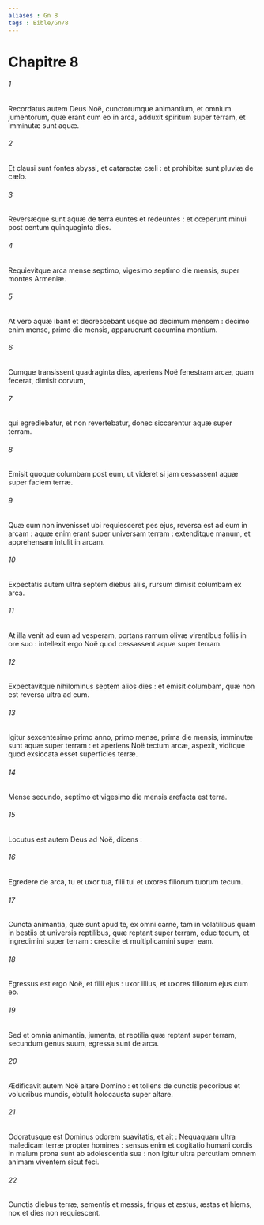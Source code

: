 ```yaml
---
aliases : Gn 8
tags : Bible/Gn/8
---
```


# Chapitre 8

###### 1
Recordatus autem Deus Noë, cunctorumque animantium, et omnium jumentorum, quæ erant cum eo in arca, adduxit spiritum super terram, et imminutæ sunt aquæ.
###### 2
Et clausi sunt fontes abyssi, et cataractæ cæli : et prohibitæ sunt pluviæ de cælo.
###### 3
Reversæque sunt aquæ de terra euntes et redeuntes : et cœperunt minui post centum quinquaginta dies.
###### 4
Requievitque arca mense septimo, vigesimo septimo die mensis, super montes Armeniæ.
###### 5
At vero aquæ ibant et decrescebant usque ad decimum mensem : decimo enim mense, primo die mensis, apparuerunt cacumina montium.
###### 6
Cumque transissent quadraginta dies, aperiens Noë fenestram arcæ, quam fecerat, dimisit corvum,
###### 7
qui egrediebatur, et non revertebatur, donec siccarentur aquæ super terram.
###### 8
Emisit quoque columbam post eum, ut videret si jam cessassent aquæ super faciem terræ.
###### 9
Quæ cum non invenisset ubi requiesceret pes ejus, reversa est ad eum in arcam : aquæ enim erant super universam terram : extenditque manum, et apprehensam intulit in arcam.
###### 10
Expectatis autem ultra septem diebus aliis, rursum dimisit columbam ex arca.
###### 11
At illa venit ad eum ad vesperam, portans ramum olivæ virentibus foliis in ore suo : intellexit ergo Noë quod cessassent aquæ super terram.
###### 12
Expectavitque nihilominus septem alios dies : et emisit columbam, quæ non est reversa ultra ad eum.
###### 13
Igitur sexcentesimo primo anno, primo mense, prima die mensis, imminutæ sunt aquæ super terram : et aperiens Noë tectum arcæ, aspexit, viditque quod exsiccata esset superficies terræ.
###### 14
Mense secundo, septimo et vigesimo die mensis arefacta est terra.
###### 15
Locutus est autem Deus ad Noë, dicens :
###### 16
Egredere de arca, tu et uxor tua, filii tui et uxores filiorum tuorum tecum.
###### 17
Cuncta animantia, quæ sunt apud te, ex omni carne, tam in volatilibus quam in bestiis et universis reptilibus, quæ reptant super terram, educ tecum, et ingredimini super terram : crescite et multiplicamini super eam.
###### 18
Egressus est ergo Noë, et filii ejus : uxor illius, et uxores filiorum ejus cum eo.
###### 19
Sed et omnia animantia, jumenta, et reptilia quæ reptant super terram, secundum genus suum, egressa sunt de arca.
###### 20
Ædificavit autem Noë altare Domino : et tollens de cunctis pecoribus et volucribus mundis, obtulit holocausta super altare.
###### 21
Odoratusque est Dominus odorem suavitatis, et ait : Nequaquam ultra maledicam terræ propter homines : sensus enim et cogitatio humani cordis in malum prona sunt ab adolescentia sua : non igitur ultra percutiam omnem animam viventem sicut feci.
###### 22
Cunctis diebus terræ, sementis et messis, frigus et æstus, æstas et hiems, nox et dies non requiescent.
